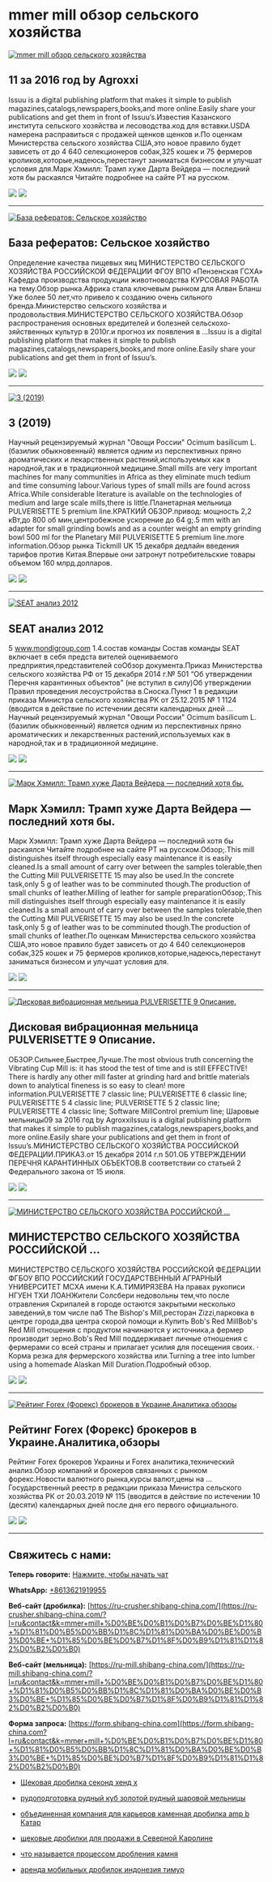 # mmer mill обзор сельского хозяйства

<a href="https://swt.shibang-china.com/?l=ru&img&k=mmer+mill+%D0%BE%D0%B1%D0%B7%D0%BE%D1%80+%D1%81%D0%B5%D0%BB%D1%8C%D1%81%D0%BA%D0%BE%D0%B3%D0%BE+%D1%85%D0%BE%D0%B7%D1%8F%D0%B9%D1%81%D1%82%D0%B2%D0%B0" target="_blank">![mmer mill обзор сельского хозяйства](http://static.shibang-china.com/all-800x300/1195.jpg)</a>

## 11 за 2016 год by Agroxxi
Issuu is a digital publishing platform that makes it simple to publish magazines,catalogs,newspapers,books,and more online.Easily share your publications and get them in front of Issuu’s.Известия Казанского института сельского хозяйства и лесоводства.код для вставки.USDA намерена расправиться с продажей щенков щенков и.По оценкам Министерства сельского хозяйства США,это новое правило будет зависеть от до 4 640 селекционеров собак,325 кошек и 75 фермеров кроликов,которые,надеюсь,перестанут заниматься бизнесом и улучшат условия для.Марк Хэмилл: Трамп хуже Дарта Вейдера — последний хотя бы раскаялся Читайте подробнее на сайте РТ на русском.


<a href="https://whatsapp.shibangsoft.com/WhatsApp.php" target="_blank" title="WhatsApp">![](http://static.shibang-china.com/icon/whatsapp.png)</a> <a href="https://swt.shibang-china.com/?l=ru&icon&k=mmer+mill+%D0%BE%D0%B1%D0%B7%D0%BE%D1%80+%D1%81%D0%B5%D0%BB%D1%8C%D1%81%D0%BA%D0%BE%D0%B3%D0%BE+%D1%85%D0%BE%D0%B7%D1%8F%D0%B9%D1%81%D1%82%D0%B2%D0%B0" target="_blank">![](http://static.shibang-china.com/icon/chat-ru.png)</a>

---

<a href="https://swt.shibang-china.com/?l=ru&img&k=mmer+mill+%D0%BE%D0%B1%D0%B7%D0%BE%D1%80+%D1%81%D0%B5%D0%BB%D1%8C%D1%81%D0%BA%D0%BE%D0%B3%D0%BE+%D1%85%D0%BE%D0%B7%D1%8F%D0%B9%D1%81%D1%82%D0%B2%D0%B0" target="_blank">![База рефератов: Сельское хозяйство](http://static.shibang-china.com/all-800x300/1297.jpg)</a>

## База рефератов: Сельское хозяйство
Определение качества пищевых яиц МИНИСТЕРСТВО СЕЛЬСКОГО ХОЗЯЙСТВА РОССИЙСКОЙ ФЕДЕРАЦИИ ФГОУ ВПО &#171;Пензенская ГСХА&#187; Кафедра производства продукции животноводства КУРСОВАЯ РАБОТА на тему.Обзор рынка.Африка стала ключевым рынком для Алван Бланш Уже более 50 лет,что привело к созданию очень сильного бренда.Министерство сельского хозяйства и продовольствия.МИНИСТЕРСТВО СЕЛЬСКОГО ХОЗЯЙСТВА.Обзор распространения основных вредителей и болезней сельскохо&#173;зяйственных культур в 2010г.и прогноз их появления в …Issuu is a digital publishing platform that makes it simple to publish magazines,catalogs,newspapers,books,and more online.Easily share your publications and get them in front of Issuu’s.


<a href="https://whatsapp.shibangsoft.com/WhatsApp.php" target="_blank" title="WhatsApp">![](http://static.shibang-china.com/icon/whatsapp.png)</a> <a href="https://swt.shibang-china.com/?l=ru&icon&k=mmer+mill+%D0%BE%D0%B1%D0%B7%D0%BE%D1%80+%D1%81%D0%B5%D0%BB%D1%8C%D1%81%D0%BA%D0%BE%D0%B3%D0%BE+%D1%85%D0%BE%D0%B7%D1%8F%D0%B9%D1%81%D1%82%D0%B2%D0%B0" target="_blank">![](http://static.shibang-china.com/icon/chat-ru.png)</a>

---

<a href="https://swt.shibang-china.com/?l=ru&img&k=mmer+mill+%D0%BE%D0%B1%D0%B7%D0%BE%D1%80+%D1%81%D0%B5%D0%BB%D1%8C%D1%81%D0%BA%D0%BE%D0%B3%D0%BE+%D1%85%D0%BE%D0%B7%D1%8F%D0%B9%D1%81%D1%82%D0%B2%D0%B0" target="_blank">![3 (2019)](http://static.shibang-china.com/all-800x300/842.jpg)</a>

## 3 (2019)
Научный рецензируемый журнал &quot;Овощи России&quot; Ocimum basilicum L.(базилик обыкновенный) является одним из перспективных пряно ароматических и лекарственных растений,используемых как в народной,так и в традиционной медицине.Small mills are very important machines for many communities in Africa as they eliminate much tedium and time consuming labour.Various types of small mills are found across Africa.While considerable literature is available on the technologies of medium and large scale mills,there is little.Планетарная мельница PULVERISETTE 5 premium line.КРАТКИЙ ОБЗОР.привод: мощность 2,2 кВт,до 800 об мин,центробежное ускорение до 64 g;.5 mm with an adapter for small grinding bowls and as a counter weight an empty grinding bowl 500 ml for the Planetary Mill PULVERISETTE 5 premium line.more information.Обзор рынка Tickmill UK 15 декабря дедлайн введения тарифов против Китая.Впервые они затронут потребительские товары объемом 160 млрд.долларов.


<a href="https://whatsapp.shibangsoft.com/WhatsApp.php" target="_blank" title="WhatsApp">![](http://static.shibang-china.com/icon/whatsapp.png)</a> <a href="https://swt.shibang-china.com/?l=ru&icon&k=mmer+mill+%D0%BE%D0%B1%D0%B7%D0%BE%D1%80+%D1%81%D0%B5%D0%BB%D1%8C%D1%81%D0%BA%D0%BE%D0%B3%D0%BE+%D1%85%D0%BE%D0%B7%D1%8F%D0%B9%D1%81%D1%82%D0%B2%D0%B0" target="_blank">![](http://static.shibang-china.com/icon/chat-ru.png)</a>

---

<a href="https://swt.shibang-china.com/?l=ru&img&k=mmer+mill+%D0%BE%D0%B1%D0%B7%D0%BE%D1%80+%D1%81%D0%B5%D0%BB%D1%8C%D1%81%D0%BA%D0%BE%D0%B3%D0%BE+%D1%85%D0%BE%D0%B7%D1%8F%D0%B9%D1%81%D1%82%D0%B2%D0%B0" target="_blank">![SEAT анализ 2012](http://static.shibang-china.com/all-800x300/1392.jpg)</a>

## SEAT анализ 2012
5 www.mondigroup.com 1.4.состав команды Состав команды SEAT включает в себя предста вителей оцениваемого предприятия,представителей соОбзор документа.Приказ Министерства сельского хозяйства РФ от 15 декабря 2014 г.№ 501 “Об утверждении Перечня карантинных объектов” (не вступил в силу)Об утверждении Правил проведения лесоустройства в.Сноска.Пункт 1 в редакции приказа Министра сельского хозяйства РК от 25.12.2015 № 1 1124 (вводится в действие по истечении десяти календарных дней …Научный рецензируемый журнал &quot;Овощи России&quot; Ocimum basilicum L.(базилик обыкновенный) является одним из перспективных пряно ароматических и лекарственных растений,используемых как в народной,так и в традиционной медицине.


<a href="https://whatsapp.shibangsoft.com/WhatsApp.php" target="_blank" title="WhatsApp">![](http://static.shibang-china.com/icon/whatsapp.png)</a> <a href="https://swt.shibang-china.com/?l=ru&icon&k=mmer+mill+%D0%BE%D0%B1%D0%B7%D0%BE%D1%80+%D1%81%D0%B5%D0%BB%D1%8C%D1%81%D0%BA%D0%BE%D0%B3%D0%BE+%D1%85%D0%BE%D0%B7%D1%8F%D0%B9%D1%81%D1%82%D0%B2%D0%B0" target="_blank">![](http://static.shibang-china.com/icon/chat-ru.png)</a>

---

<a href="https://swt.shibang-china.com/?l=ru&img&k=mmer+mill+%D0%BE%D0%B1%D0%B7%D0%BE%D1%80+%D1%81%D0%B5%D0%BB%D1%8C%D1%81%D0%BA%D0%BE%D0%B3%D0%BE+%D1%85%D0%BE%D0%B7%D1%8F%D0%B9%D1%81%D1%82%D0%B2%D0%B0" target="_blank">![Марк Хэмилл: Трамп хуже Дарта Вейдера — последний хотя бы.](http://static.shibang-china.com/all-800x300/586.jpg)</a>

## Марк Хэмилл: Трамп хуже Дарта Вейдера — последний хотя бы.
Марк Хэмилл: Трамп хуже Дарта Вейдера — последний хотя бы раскаялся Читайте подробнее на сайте РТ на русском.Обзор;.This mill distinguishes itself through especially easy maintenance it is easily cleaned.Is a small amount of carry over between the samples tolerable,then the Cutting Mill PULVERISETTE 15 may also be used.In the concrete task,only 5 g of leather was to be comminuted though.The production of small chunks of leather.Milling of leather for sample preparationОбзор;.This mill distinguishes itself through especially easy maintenance it is easily cleaned.Is a small amount of carry over between the samples tolerable,then the Cutting Mill PULVERISETTE 15 may also be used.In the concrete task,only 5 g of leather was to be comminuted though.The production of small chunks of leather.По оценкам Министерства сельского хозяйства США,это новое правило будет зависеть от до 4 640 селекционеров собак,325 кошек и 75 фермеров кроликов,которые,надеюсь,перестанут заниматься бизнесом и улучшат условия для.


<a href="https://whatsapp.shibangsoft.com/WhatsApp.php" target="_blank" title="WhatsApp">![](http://static.shibang-china.com/icon/whatsapp.png)</a> <a href="https://swt.shibang-china.com/?l=ru&icon&k=mmer+mill+%D0%BE%D0%B1%D0%B7%D0%BE%D1%80+%D1%81%D0%B5%D0%BB%D1%8C%D1%81%D0%BA%D0%BE%D0%B3%D0%BE+%D1%85%D0%BE%D0%B7%D1%8F%D0%B9%D1%81%D1%82%D0%B2%D0%B0" target="_blank">![](http://static.shibang-china.com/icon/chat-ru.png)</a>

---

<a href="https://swt.shibang-china.com/?l=ru&img&k=mmer+mill+%D0%BE%D0%B1%D0%B7%D0%BE%D1%80+%D1%81%D0%B5%D0%BB%D1%8C%D1%81%D0%BA%D0%BE%D0%B3%D0%BE+%D1%85%D0%BE%D0%B7%D1%8F%D0%B9%D1%81%D1%82%D0%B2%D0%B0" target="_blank">![Дисковая вибрационная мельница PULVERISETTE 9 Описание.](http://static.shibang-china.com/all-800x300/1433.jpg)</a>

## Дисковая вибрационная мельница PULVERISETTE 9 Описание.
ОБЗОР.Сильнее,Быстрее,Лучше.The most obvious truth concerning the Vibrating Cup Mill is: it has stood the test of time and is still EFFECTIVE! There is hardly any other mill faster at grinding hard and brittle materials down to analytical fineness is so easy to clean! more information.PULVERISETTE 7 classic line; PULVERISETTE 6 classic line; PULVERISETTE 5 4 classic line; PULVERISETTE 5 2 classic line; PULVERISETTE 4 classic line; Software MillControl premium line; Шаровые мельницы09 за 2016 год by AgroxxiIssuu is a digital publishing platform that makes it simple to publish magazines,catalogs,newspapers,books,and more online.Easily share your publications and get them in front of Issuu’s.МИНИСТЕРСТВО СЕЛЬСКОГО ХОЗЯЙСТВА РОССИЙСКОЙ ФЕДЕРАЦИИ.ПРИКАЗ.от 15 декабря 2014 г.n 501.ОБ УТВЕРЖДЕНИИ ПЕРЕЧНЯ КАРАНТИННЫХ ОБЪЕКТОВ.В соответствии со статьей 2 Федерального закона от 15 июля.


<a href="https://whatsapp.shibangsoft.com/WhatsApp.php" target="_blank" title="WhatsApp">![](http://static.shibang-china.com/icon/whatsapp.png)</a> <a href="https://swt.shibang-china.com/?l=ru&icon&k=mmer+mill+%D0%BE%D0%B1%D0%B7%D0%BE%D1%80+%D1%81%D0%B5%D0%BB%D1%8C%D1%81%D0%BA%D0%BE%D0%B3%D0%BE+%D1%85%D0%BE%D0%B7%D1%8F%D0%B9%D1%81%D1%82%D0%B2%D0%B0" target="_blank">![](http://static.shibang-china.com/icon/chat-ru.png)</a>

---

<a href="https://swt.shibang-china.com/?l=ru&img&k=mmer+mill+%D0%BE%D0%B1%D0%B7%D0%BE%D1%80+%D1%81%D0%B5%D0%BB%D1%8C%D1%81%D0%BA%D0%BE%D0%B3%D0%BE+%D1%85%D0%BE%D0%B7%D1%8F%D0%B9%D1%81%D1%82%D0%B2%D0%B0" target="_blank">![МИНИСТЕРСТВО СЕЛЬСКОГО ХОЗЯЙСТВА РОССИЙСКОЙ …](http://static.shibang-china.com/all-800x300/439.jpg)</a>

## МИНИСТЕРСТВО СЕЛЬСКОГО ХОЗЯЙСТВА РОССИЙСКОЙ …
МИНИСТЕРСТВО СЕЛЬСКОГО ХОЗЯЙСТВА РОССИЙСКОЙ ФЕДЕРАЦИИ ФГБОУ ВПО РОССИЙСКИЙ ГОСУДАРСТВЕННЫЙ АГРАРНЫЙ УНИВЕРСИТЕТ МСХА имени К.А.ТИМИРЯЗЕВА На правах рукописи НГУЕН ТХИ ЛОАНЖители Солсбери недовольны тем,что после отравления Скрипалей в городе остаются закрытыми несколько заведений,в том числе паб The Bishop's Mill,ресторан Zizzi,парковка в центре города,два центра скорой помощи и.Купить Bob's Red MillBob's Red Mill отношения с продуктом начинаются у источника,а фермер производит зерно.Bob's Red Mill поддерживает личные отношения с фермерами со всей страны и прилагает усилия для посещения своих.&nbsp;&#0183;&#32;Корма резка для фермерского хозяйства или.Turning a tree into lumber using a homemade Alaskan Mill Duration.Подробный обзор.


<a href="https://whatsapp.shibangsoft.com/WhatsApp.php" target="_blank" title="WhatsApp">![](http://static.shibang-china.com/icon/whatsapp.png)</a> <a href="https://swt.shibang-china.com/?l=ru&icon&k=mmer+mill+%D0%BE%D0%B1%D0%B7%D0%BE%D1%80+%D1%81%D0%B5%D0%BB%D1%8C%D1%81%D0%BA%D0%BE%D0%B3%D0%BE+%D1%85%D0%BE%D0%B7%D1%8F%D0%B9%D1%81%D1%82%D0%B2%D0%B0" target="_blank">![](http://static.shibang-china.com/icon/chat-ru.png)</a>

---

<a href="https://swt.shibang-china.com/?l=ru&img&k=mmer+mill+%D0%BE%D0%B1%D0%B7%D0%BE%D1%80+%D1%81%D0%B5%D0%BB%D1%8C%D1%81%D0%BA%D0%BE%D0%B3%D0%BE+%D1%85%D0%BE%D0%B7%D1%8F%D0%B9%D1%81%D1%82%D0%B2%D0%B0" target="_blank">![Рейтинг Forex (Форекс) брокеров в Украине.Аналитика,обзоры](http://static.shibang-china.com/all-800x300/634.jpg)</a>

## Рейтинг Forex (Форекс) брокеров в Украине.Аналитика,обзоры
Рейтинг Forex брокеров Украины и Forex аналитика,технический анализ.Обзор компаний и брокеров связанных с рынком форекс.Новости валютного рынка,курсы валют,цены на …Государственный реестр в редакции приказа Министра сельского хозяйства РК от 20.03.2019 № 115 (вводится в действие по истечении 10 (десяти) календарных дней после дня его первого официального.

<a href="https://whatsapp.shibangsoft.com/WhatsApp.php" target="_blank" title="WhatsApp">![](http://static.shibang-china.com/icon/whatsapp.png)</a> <a href="https://swt.shibang-china.com/?l=ru&icon&k=mmer+mill+%D0%BE%D0%B1%D0%B7%D0%BE%D1%80+%D1%81%D0%B5%D0%BB%D1%8C%D1%81%D0%BA%D0%BE%D0%B3%D0%BE+%D1%85%D0%BE%D0%B7%D1%8F%D0%B9%D1%81%D1%82%D0%B2%D0%B0" target="_blank">![](http://static.shibang-china.com/icon/chat-ru.png)</a>

---
## Свяжитесь с нами:

**Теперь говорите:** [Нажмите, чтобы начать чат](https://swt.shibang-china.com?l=ru&contact&k=mmer+mill+%D0%BE%D0%B1%D0%B7%D0%BE%D1%80+%D1%81%D0%B5%D0%BB%D1%8C%D1%81%D0%BA%D0%BE%D0%B3%D0%BE+%D1%85%D0%BE%D0%B7%D1%8F%D0%B9%D1%81%D1%82%D0%B2%D0%B0)

**WhatsApp:**  [+8613621919955](https://whatsapp.shibangsoft.com/WhatsApp.php)

**Веб-сайт (дробилка):** [https://ru-crusher.shibang-china.com/](https://ru-crusher.shibang-china.com/?l=ru&contact&k=mmer+mill+%D0%BE%D0%B1%D0%B7%D0%BE%D1%80+%D1%81%D0%B5%D0%BB%D1%8C%D1%81%D0%BA%D0%BE%D0%B3%D0%BE+%D1%85%D0%BE%D0%B7%D1%8F%D0%B9%D1%81%D1%82%D0%B2%D0%B0)

**Веб-сайт (мельница):** [https://ru-mill.shibang-china.com/](https://ru-mill.shibang-china.com/?l=ru&contact&k=mmer+mill+%D0%BE%D0%B1%D0%B7%D0%BE%D1%80+%D1%81%D0%B5%D0%BB%D1%8C%D1%81%D0%BA%D0%BE%D0%B3%D0%BE+%D1%85%D0%BE%D0%B7%D1%8F%D0%B9%D1%81%D1%82%D0%B2%D0%B0)

**Форма запроса:** [https://form.shibang-china.com](https://form.shibang-china.com?l=ru&contact&k=mmer+mill+%D0%BE%D0%B1%D0%B7%D0%BE%D1%80+%D1%81%D0%B5%D0%BB%D1%8C%D1%81%D0%BA%D0%BE%D0%B3%D0%BE+%D1%85%D0%BE%D0%B7%D1%8F%D0%B9%D1%81%D1%82%D0%B2%D0%B0)

* [Щековая дробилка секонд хенд х](../135/%D0%A9%D0%B5%D0%BA%D0%BE%D0%B2%D0%B0%D1%8F%20%D0%B4%D1%80%D0%BE%D0%B1%D0%B8%D0%BB%D0%BA%D0%B0%20%D1%81%D0%B5%D0%BA%D0%BE%D0%BD%D0%B4%20%D1%85%D0%B5%D0%BD%D0%B4%20%D1%85.md)

* [рудоподготовка рудный куб золотой рудный шаровой мельницы](../134/%D1%80%D1%83%D0%B4%D0%BE%D0%BF%D0%BE%D0%B4%D0%B3%D0%BE%D1%82%D0%BE%D0%B2%D0%BA%D0%B0%20%D1%80%D1%83%D0%B4%D0%BD%D1%8B%D0%B9%20%D0%BA%D1%83%D0%B1%20%D0%B7%D0%BE%D0%BB%D0%BE%D1%82%D0%BE%D0%B9%20%D1%80%D1%83%D0%B4%D0%BD%D1%8B%D0%B9%20%D1%88%D0%B0%D1%80%D0%BE%D0%B2%D0%BE%D0%B9%20%D0%BC%D0%B5%D0%BB%D1%8C%D0%BD%D0%B8%D1%86%D1%8B.md)

* [объединенная компания для карьеров каменная дробилка amp b Катар](../132/%D0%BE%D0%B1%D1%8A%D0%B5%D0%B4%D0%B8%D0%BD%D0%B5%D0%BD%D0%BD%D0%B0%D1%8F%20%D0%BA%D0%BE%D0%BC%D0%BF%D0%B0%D0%BD%D0%B8%D1%8F%20%D0%B4%D0%BB%D1%8F%20%D0%BA%D0%B0%D1%80%D1%8C%D0%B5%D1%80%D0%BE%D0%B2%20%D0%BA%D0%B0%D0%BC%D0%B5%D0%BD%D0%BD%D0%B0%D1%8F%20%D0%B4%D1%80%D0%BE%D0%B1%D0%B8%D0%BB%D0%BA%D0%B0%20amp%20b%20%D0%9A%D0%B0%D1%82%D0%B0%D1%80.md)

* [щековые дробилки для продажи в Северной Каролине](../133/%D1%89%D0%B5%D0%BA%D0%BE%D0%B2%D1%8B%D0%B5%20%D0%B4%D1%80%D0%BE%D0%B1%D0%B8%D0%BB%D0%BA%D0%B8%20%D0%B4%D0%BB%D1%8F%20%D0%BF%D1%80%D0%BE%D0%B4%D0%B0%D0%B6%D0%B8%20%D0%B2%20%D0%A1%D0%B5%D0%B2%D0%B5%D1%80%D0%BD%D0%BE%D0%B9%20%D0%9A%D0%B0%D1%80%D0%BE%D0%BB%D0%B8%D0%BD%D0%B5.md)

* [что называется процессом дробления камня](../132/%D1%87%D1%82%D0%BE%20%D0%BD%D0%B0%D0%B7%D1%8B%D0%B2%D0%B0%D0%B5%D1%82%D1%81%D1%8F%20%D0%BF%D1%80%D0%BE%D1%86%D0%B5%D1%81%D1%81%D0%BE%D0%BC%20%D0%B4%D1%80%D0%BE%D0%B1%D0%BB%D0%B5%D0%BD%D0%B8%D1%8F%20%D0%BA%D0%B0%D0%BC%D0%BD%D1%8F.md)

* [аренда мобильных дробилок индонезия тимур](../135/%D0%B0%D1%80%D0%B5%D0%BD%D0%B4%D0%B0%20%D0%BC%D0%BE%D0%B1%D0%B8%D0%BB%D1%8C%D0%BD%D1%8B%D1%85%20%D0%B4%D1%80%D0%BE%D0%B1%D0%B8%D0%BB%D0%BE%D0%BA%20%D0%B8%D0%BD%D0%B4%D0%BE%D0%BD%D0%B5%D0%B7%D0%B8%D1%8F%20%D1%82%D0%B8%D0%BC%D1%83%D1%80.md)